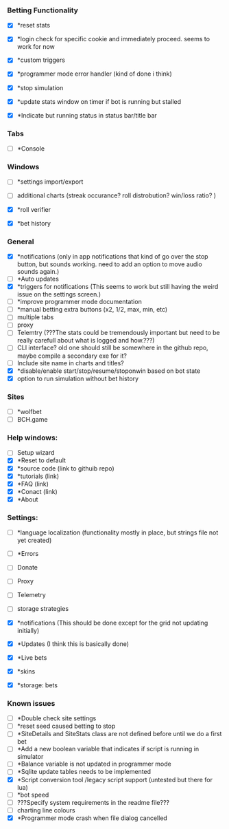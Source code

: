 ### Betting Functionality
- [x] *reset stats
- [x] *login check for specific cookie and immediately proceed. seems to work for now
- [x] *custom triggers
- [x] *programmer mode error handler (kind of done i think)
- [x] *stop simulation
- [x] *update stats window on timer if bot is running but stalled
- [x] *Indicate but running status in status bar/title bar

	
### Tabs
- [ ] *Console

### Windows
- [ ] *settings import/export
- [ ] additional charts (streak occurance? roll distrobution? win/loss ratio? )
- [x] *roll verifier
- [x] *bet history


### General
- [x] *notifications (only in app notifications that kind of go over the stop button, but sounds working. need to add an option to move audio sounds again.)
- [ ] *Auto updates	
- [x] *triggers for notifications (This seems to work but still having the weird issue on the settings screen.)
- [ ] *improve programmer mode documentation
- [ ] *manual betting extra buttons (x2, 1/2, max, min, etc)
- [ ] multiple tabs
- [ ] proxy
- [ ] Telemtry (???The stats could be tremendously important but need to be really carefull about what is logged and how.???)
- [ ] CLI interface? old one should still be somewhere in the github repo, maybe compile a secondary exe for it?
- [ ] Include site name in charts and titles?
- [x] *disable/enable start/stop/resume/stoponwin based on bot state
- [x] option to run simulation without bet history

### Sites
- [ ] *wolfbet
- [ ] BCH.game

### Help windows:
- [ ] Setup wizard
- [x] *Reset to default
- [x] *source code (link to githuib repo)
- [x] *tutorials (link)
- [x] *FAQ (link)
- [x] *Conact (link)
- [x] *About

### Settings: 
- [ ] *language localization (functionality mostly in place, but strings file not yet created)
- [ ] *Errors
- [ ] Donate
- [ ] Proxy
- [ ] Telemetry
- [ ] storage strategies
- [x] *notifications (This should be done except for the grid not updating initially)
- [x] *Updates (I think this is basically done)
- [x] *Live bets
- [x] *skins
- [x] *storage: bets


### Known issues
- [ ] *Double check site settings
- [ ] *reset seed caused betting to stop
- [ ] *SiteDetails and SiteStats class are not defined before until we do a first bet
- [ ] *Add a new boolean variable that indicates if script is running in simulator
- [ ] *Balance variable is not updated in programmer mode
- [ ] *Sqlite update tables needs to be implemented
- [x] *Script conversion tool /legacy script support (untested but there for lua)
- [ ] *bot speed
- [ ] ???Specify system requirements in the readme file???
- [ ] charting line colours
- [x] *Programmer mode crash when file dialog cancelled
